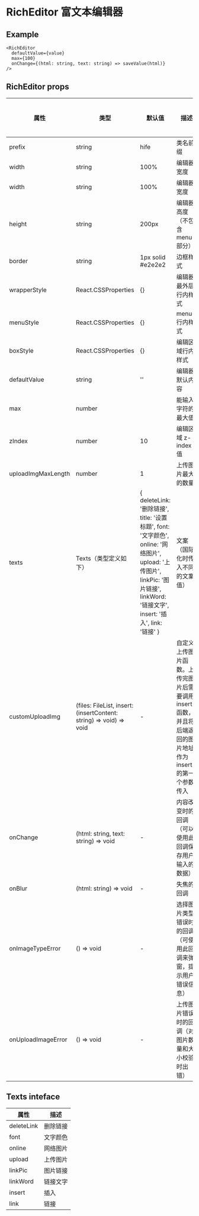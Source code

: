 # RichEditor 富文本编辑器

## Example

```tsx
<RichEditor
  defaultValue={value}
  max={100}
  onChange={(html: string, text: string) => saveValue(html)}
/>
```

## RichEditor props

<table class="readme-table">
  <thead>
  <tr>
    <th>属性</th>
    <th width="200">类型</th>
    <th width="260">默认值</th>
    <th width="260">描述</th>
    <th>是否必填</th>
  </tr>
  </thead>
  <tbody>
    <tr>
      <td>prefix</td>
      <td>string</td>
      <td>hife</td>
      <td>类名前缀</td>
      <td>否</td>
    </tr>
    <tr>
      <td>width</td>
      <td>string</td>
      <td>100%</td>
      <td>编辑器宽度</td>
      <td>否</td>
    </tr>
    <tr>
      <td>width</td>
      <td>string</td>
      <td>100%</td>
      <td>编辑器宽度</td>
      <td>否</td>
    </tr>
    <tr>
      <td>height</td>
      <td>string</td>
      <td>200px</td>
      <td>编辑器高度（不包含 menu 部分）</td>
      <td>否</td>
    </tr>
    <tr>
      <td>border</td>
      <td>string</td>
      <td>1px solid #e2e2e2</td>
      <td>边框样式</td>
      <td>否</td>
    </tr>
    <tr>
      <td>wrapperStyle</td>
      <td>React.CSSProperties</td>
      <td>{}</td>
      <td>编辑器最外层行内样式</td>
      <td>否</td>
    </tr>
    <tr>
      <td>menuStyle</td>
      <td>React.CSSProperties</td>
      <td>{}</td>
      <td>menu 行内样式</td>
      <td>否</td>
    </tr>
    <tr>
      <td>boxStyle</td>
      <td>React.CSSProperties</td>
      <td>{}</td>
      <td>编辑区域行内样式</td>
      <td>否</td>
    </tr>
    <tr>
      <td>defaultValue</td>
      <td>string</td>
      <td>''</td>
      <td>编辑器默认内容</td>
      <td>否</td>
    </tr>
    <tr>
      <td>max</td>
      <td>number</td>
      <td></td>
      <td>能输入字符的最大值</td>
      <td>否</td>
    </tr>
    <tr>
      <td>zIndex</td>
      <td>number</td>
      <td>10</td>
      <td>编辑区域 z-index 值</td>
      <td>否</td>
    </tr>
    <tr>
      <td>uploadImgMaxLength</td>
      <td>number</td>
      <td>1</td>
      <td>上传图片最大的数量</td>
      <td>否</td>
    </tr>
    <tr>
      <td>texts</td>
      <td>Texts（类型定义如下）</td>
      <td>
        {
          deleteLink: '删除链接',
          title: '设置标题',
          font: '文字颜色',
          online: '网络图片',
          upload: '上传图片',
          linkPic: '图片链接',
          linkWord: '链接文字',
          insert: '插入',
          link: '链接'
        }
      </td>
      <td>文案（国际化时传入不同的文案值）</td>
      <td>否</td>
    </tr>
    <tr>
      <td>customUploadImg</td>
      <td>(files: FileList, insert: (insertContent: string) => void) => void</td>
      <td>-</td>
      <td>自定义上传图片函数。上传完图片后需要调用 insert() 函数，并且将后端返回的图片地址作为 insert() 的第一个参数传入</td>
      <td>否</td>
    </tr>
    <tr>
      <td>onChange</td>
      <td>(html: string, text: string) => void</td>
      <td>-</td>
      <td>内容改变时的回调（可以使用此回调保存用户输入的数据）</td>
      <td>否</td>
    </tr>
    <tr>
      <td>onBlur</td>
      <td>(html: string) => void</td>
      <td>-</td>
      <td>失焦的回调</td>
      <td>否</td>
    </tr>
    <tr>
      <td>onImageTypeError</td>
      <td>() => void</td>
      <td>-</td>
      <td>选择图片类型错误时的回调（可使用此回调来弹窗，提示用户错误信息）</td>
      <td>否</td>
    </tr>
    <tr>
      <td>onUploadImageError</td>
      <td>() => void</td>
      <td>-</td>
      <td>上传图片错误时的回调（对图片数量和大小校验时出错）</td>
      <td>否</td>
    </tr>
  </tbody>
</table>

## Texts inteface
<table class="readme-table">
  <thead>
  <tr>
    <th>属性</th>
    <th>描述</th>
  </tr>
  </thead>
  <tbody>
    <tr>
      <td>deleteLink</td>
      <td>删除链接</td>
    </tr>
    <tr>
      <td>font</td>
      <td>文字颜色</td>
    </tr>
    <tr>
      <td>online</td>
      <td>网络图片</td>
    </tr>
    <tr>
      <td>upload</td>
      <td>上传图片</td>
    </tr>
    <tr>
      <td>linkPic</td>
      <td>图片链接</td>
    </tr>
    <tr>
      <td>linkWord</td>
      <td>链接文字</td>
    </tr>
    <tr>
      <td>insert</td>
      <td>插入</td>
    </tr>
    <tr>
      <td>link</td>
      <td>链接</td>
    </tr>
  </tbody>
</table>

